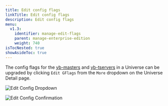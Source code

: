 ```yaml
---
title: Edit config flags
linkTitle: Edit config flags
description: Edit config flags
menu:
  v1.3:
    identifier: manage-edit-flags
    parent: manage-enterprise-edition
    weight: 740
isTocNested: true
showAsideToc: true
---
```


The config flags for the [yb-masters](../../../admin/yb-master/) and [yb-tservers](../../../admin/yb-tserver/) in a Universe can be upgraded by clicking `Edit GFlags` from the `More` dropdown on the Universe Detail page.

![Edit Config Dropdown](/images/ee/edit-config-1.png)

![Edit Config Confirmation](/images/ee/edit-config-2.png)
